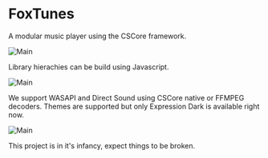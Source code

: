 # FoxTunes
A modular music player using the CSCore framework.

![Main](https://github.com/aidan-g/FoxTunes/blob/master/Media/Screenshots/Main.PNG)

Library hierachies can be build using Javascript.

![Main](https://github.com/aidan-g/FoxTunes/blob/master/Media/Screenshots/HierarchyBuilder.PNG)

We support WASAPI and Direct Sound using CSCore native or FFMPEG decoders. 
Themes are supported but only Expression Dark is available right now.

![Main](https://github.com/aidan-g/FoxTunes/blob/master/Media/Screenshots/Settings.PNG)

This project is in it's infancy, expect things to be broken.
